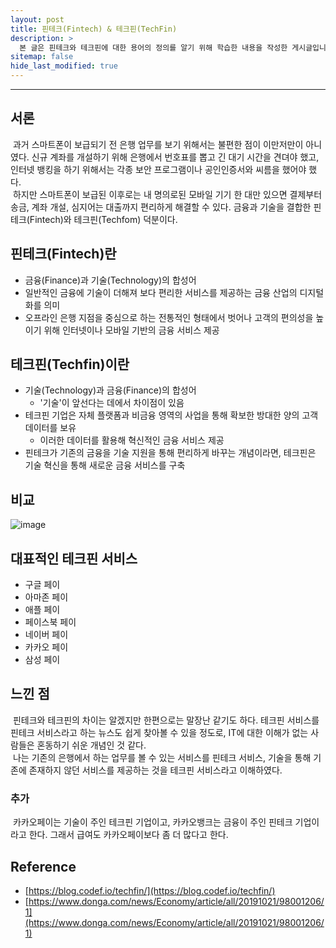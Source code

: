 ```yaml
---
layout: post
title: 핀테크(Fintech) & 테크핀(TechFin)
description: >
  본 글은 핀테크와 테크핀에 대한 용어의 정의를 알기 위해 학습한 내용을 작성한 게시글입니다.
sitemap: false
hide_last_modified: true
---
```


---

## 서론

&nbsp;과거 스마트폰이 보급되기 전 은행 업무를 보기 위해서는 불편한 점이 이만저만이 아니였다. 신규 계좌를 개설하기 위해 은행에서 번호표를 뽑고 긴 대기 시간을 견뎌야 했고, 인터넷 뱅킹을 하기 위해서는 각종 보안 프로그램이나 공인인증서와 씨름을 했어야 했다.
<br>
&nbsp;하지만 스마트폰이 보급된 이후로는 내 명의로된 모바일 기기 한 대만 있으면 결제부터 송금, 계좌 개설, 심지어는 대출까지 편리하게 해결할 수 있다. 금융과 기술을 결합한 핀테크(Fintech)와 테크핀(Techfom) 덕분이다.

## 핀테크(Fintech)란

- 금융(Finance)과 기술(Technology)의 합성어
- 일반적인 금융에 기술이 더해져 보다 편리한 서비스를 제공하는 금융 산업의 디지털화를 의미
- 오프라인 은행 지점을 중심으로 하는 전통적인 형태에서 벗어나 고객의 편의성을 높이기 위해 인터넷이나 모바일 기반의 금융 서비스 제공

## 테크핀(Techfin)이란

- 기술(Technology)과 금융(Finance)의 합성어
  - '기술'이 앞선다는 데에서 차이점이 있음
- 테크핀 기업은 자체 플랫폼과 비금융 영역의 사업을 통해 확보한 방대한 양의 고객 데이터를 보유
  - 이러한 데이터를 활용해 혁신적인 금융 서비스 제공
- 핀테크가 기존의 금융을 기술 지원을 통해 편리하게 바꾸는 개념이라면, 테크핀은 기술 혁신을 통해 새로운 금융 서비스를 구축

## 비교

![image](https://user-images.githubusercontent.com/68031450/232445791-0452ccfb-2630-4136-9a77-6a40a021881a.png)

## 대표적인 테크핀 서비스

- 구글 페이
- 아마존 페이
- 애플 페이
- 페이스북 페이
- 네이버 페이
- 카카오 페이
- 삼성 페이

## 느낀 점

&nbsp;핀테크와 테크핀의 차이는 알겠지만 한편으로는 말장난 같기도 하다. 테크핀 서비스를 핀테크 서비스라고 하는 뉴스도 쉽게 찾아볼 수 있을 정도로, IT에 대한 이해가 없는 사람들은 혼동하기 쉬운 개념인 것 같다.
<br>
&nbsp;나는 기존의 은행에서 하는 업무를 볼 수 있는 서비스를 핀테크 서비스, 기술을 통해 기존에 존재하지 않던 서비스를 제공하는 것을 테크핀 서비스라고 이해하였다.

### 추가

&nbsp;카카오페이는 기술이 주인 테크핀 기업이고, 카카오뱅크는 금융이 주인 핀테크 기업이라고 한다. 그래서 급여도 카카오페이보다 좀 더 많다고 한다.

## Reference

- [https://blog.codef.io/techfin/](https://blog.codef.io/techfin/)
- [https://www.donga.com/news/Economy/article/all/20191021/98001206/1](https://www.donga.com/news/Economy/article/all/20191021/98001206/1)

